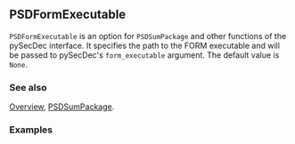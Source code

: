 ## PSDFormExecutable

`PSDFormExecutable` is an option for `PSDSumPackage` and other functions of the pySecDec interface. It specifies the path to the FORM executable and will be passed to pySecDec's `form_executable` argument. The default value is `None`.

### See also

[Overview](Extra/FeynHelpers.md), [PSDSumPackage](PSDSumPackage.md).

### Examples
